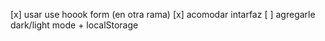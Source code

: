 [x] usar use hoook form (en otra rama)
[x] acomodar intarfaz
[ ] agregarle dark/light mode + localStorage
